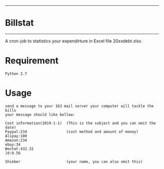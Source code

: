 ------------
# Billstat #
------------
   A cron-job to statistics your expendirture in Excel file 20xxdebt.xlsx.

# Requirement #
	Python 2.7

# Usage #
    send a message to your 163 mail server your computer will tackle the bills
    your message should like bellow:	

	Cost information(2019-1-1)  (This is the subject and you can omit the date)
	Paypal:234                  (cost method and amount of money)
	Alipay:100
	Amazon:234
	ebay:34
	Wechat:432.32
	Jd:0.56

	Shieber                     (your name, you can also omit this)
